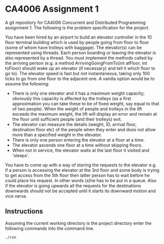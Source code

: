 # CA4006 Assignment 1

A git repository for CA4006 Concurrent and Distributed Programming assignment 1. The following is the problem specification for the project.

You have been hired by an airport to build an elevator controller in the 10 floor terminal building which is used by people going from floor to floor (some of whom have trolleys with baggage). The elevator(s) can be represented using threads. Each person boarding or leaving the elevator is also represented by a thread. You must implement the methods called by the arriving person (e.g. a method ArrivingGoingFromTo(int atFloor, int toFloor) should wake up an elevator (if necessary) and tell it which floor to go to). The elevator speed is fast but not instantaneous, taking only 100 ticks to go from one floor to the adjacent one. A vanilla option would be to assume the following:

* There is only one elevator and it has a maximum weight capacity; obviously this capacity is affected by the trolleys (as a first approximation you can take these to be of fixed weight, say equal to that of two people).  When the weight of people and trolleys in the lift exceeds the maximum weight, the lift will display an error and remain at the floor until sufficient people (and their trolleys) exit. 
* The elevator can measure the details (weight, ID, arrival floor, destination floor etc) of the people when they enter and does not allow more than a specified weight in the elevator.
* There is only one person entering the elevator at a floor at a time.
* The elevator ascends one floor at a time without skipping floors.
* When not in service, the elevator waits at the last floor it visited and 'sleeps'.

You have to come up with a way of storing the requests to the elevator e.g. if a person is accessing the elevator at the 3rd floor and some body is trying to get access from the 5th floor then latter person has to wait before he could place his request. In other words (s)he has to be put in a queue.  Also if the elevator is going upwards all the requests for the destinations downwards should not be accepted until it starts its downward motion and vice versa.

## Instructions

Assuming the current working directory is the project directory enter the following commands into the command line.

```
./run
```